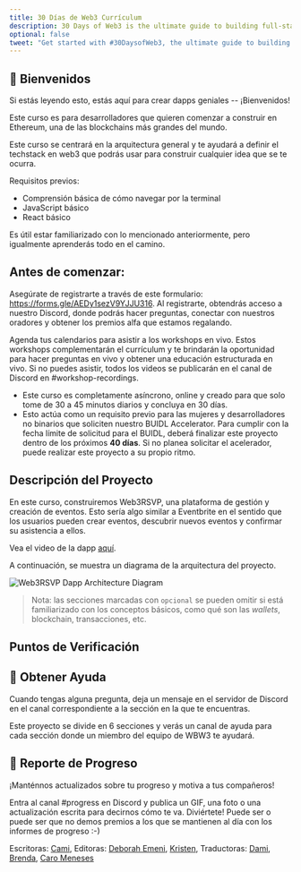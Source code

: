 ```yaml
---
title: 30 Días de Web3 Currículum
description: 30 Days of Web3 is the ultimate guide to building full-stack dapps on Ethereum. Get started with our free online curriculum here.
optional: false
tweet: "Get started with #30DaysofWeb3, the ultimate guide to building full-stack dapps with @womenbuildweb3 🚀"
---
```


## 👋 Bienvenidos

Si estás leyendo esto, estás aquí para crear dapps geniales -- ¡Bienvenidos!

Este curso es para desarrolladores que quieren comenzar a construir en Ethereum, una de las blockchains más grandes del mundo.

Este curso se centrará en la arquitectura general y te ayudará a definir el techstack en web3 que podrás usar para construir cualquier idea que se te ocurra.

Requisitos previos:

- Comprensión básica de cómo navegar por la terminal
- JavaScript básico
- React básico

Es útil estar familiarizado con lo mencionado anteriormente, pero igualmente aprenderás todo en el camino.

## Antes de comenzar:

Asegúrate de registrarte a través de este formulario: https://forms.gle/AEDy1sezV9YJJU316. Al registrarte, obtendrás acceso a nuestro Discord, donde podrás hacer preguntas, conectar con nuestros oradores y obtener los premios alfa que estamos regalando.

Agenda tus calendarios para asistir a los workshops en vivo. Estos workshops complementarán el currículum y te brindarán la oportunidad para hacer preguntas en vivo y obtener una educación estructurada en vivo. Si no puedes asistir, todos los videos se publicarán en el canal de Discord en #workshop-recordings.

- Este curso es completamente asíncrono, online y creado para que solo tome de 30 a 45 minutos diarios y concluya en 30 días.
- Esto actúa como un requisito previo para las mujeres y desarrolladores no binarios que soliciten nuestro BUIDL Accelerator. Para cumplir con la fecha límite de solicitud para el BUIDL, deberá finalizar este proyecto dentro de los próximos **40 días**. Si no planea solicitar el acelerador, puede realizar este proyecto a su propio ritmo.

## Descripción del Proyecto

En este curso, construiremos Web3RSVP, una plataforma de gestión y creación de eventos. Esto sería algo similar a Eventbrite en el sentido que los usuarios pueden crear eventos, descubrir nuevos eventos y confirmar su asistencia a ellos.

Vea el video de la dapp [aquí](https://www.loom.com/share/c3fb24a579644feaa7510e98be37181a).

A continuación, se muestra un diagrama de la arquitectura del proyecto.

![Web3RSVP Dapp Architecture Diagram](https://i.imgur.com/2TPbE9J.jpg)

> Nota: las secciones marcadas con `opcional` se pueden omitir si está familiarizado con los conceptos básicos, como qué son las *wallets*, blockchain, transacciones, etc.

## Puntos de Verificación

## 🤚 Obtener Ayuda

Cuando tengas alguna pregunta, deja un mensaje en el servidor de Discord en el canal correspondiente a la sección en la que te encuentras.

Este proyecto se divide en 6 secciones y verás un canal de ayuda para cada sección donde un miembro del equipo de WBW3 te ayudará.

## 🚨 Reporte de Progreso

¡Manténnos actualizados sobre tu progreso y motiva a tus compañeros!

Entra al canal #progress en Discord y publica un GIF, una foto o una actualización escrita para decirnos cómo te va. Diviértete! Puede ser o puede ser que no demos premios a los que se mantienen al día con los informes de progreso :-)

Escritoras: [Cami](https://twitter.com/camiinthisthang),
Editoras: [Deborah Emeni](https://twitter.com/_emeni_deborah), [Kristen](https://twitter.com/CuddleofDeath),
Traductoras: [Dami](https://twitter.com/dakitidami), [Brenda](https://twitter.com/engineerbrenda), [Caro Meneses](https://twitter.com/carmedinat)
